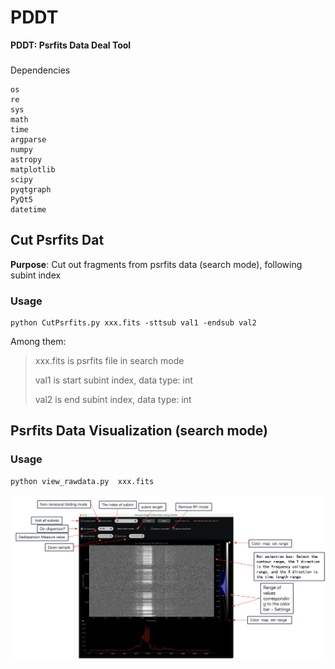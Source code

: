 # PDDT



**PDDT: Psrfits Data Deal Tool**

### 

Dependencies

```shell
os
re
sys
math
time
argparse
numpy
astropy
matplotlib
scipy
pyqtgraph
PyQt5
datetime
```



## Cut Psrfits Dat



**Purpose**: Cut out fragments from psrfits data (search mode), following subint index



### Usage



```shell
python CutPsrfits.py xxx.fits -sttsub val1 -endsub val2  
```

Among them:

> xxx.fits is psrfits file in search mode 
>
> val1 is start subint index, data type: int
>
> val2 is end subint index, data type: int







## Psrfits Data Visualization (search mode)



### Usage



```shell
python view_rawdata.py  xxx.fits
```





![image-20240701153055979](./image-20240701153055979.png)